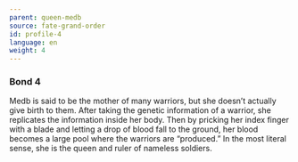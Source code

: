 ```yaml
---
parent: queen-medb
source: fate-grand-order
id: profile-4
language: en
weight: 4
---
```


### Bond 4

Medb is said to be the mother of many warriors, but she doesn’t actually give birth to them.
After taking the genetic information of a warrior, she replicates the information inside her body.
Then by pricking her index finger with a blade and letting a drop of blood fall to the ground, her blood becomes a large pool where the warriors are “produced.”
In the most literal sense, she is the queen and ruler of nameless soldiers.
